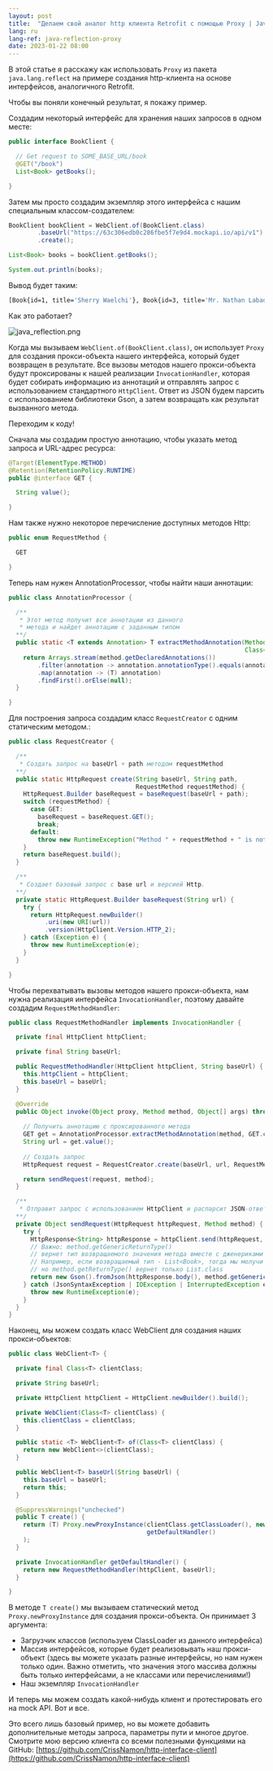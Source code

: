 ```yaml
---
layout: post
title:  "Делаем свой аналог http клиента Retrofit с помощью Proxy | Java Reflection (Часть 1)"
lang: ru
lang-ref: java-reflection-proxy
date: 2023-01-22 08:00
---
```


В этой статье я расскажу как использовать `Proxy` из пакета `java.lang.reflect` на примере создания http-клиента на основе интерфейсов, аналогичного Retrofit.
<!--more-->

Чтобы вы поняли конечный результат, я покажу пример.

Создадим некоторый интерфейс для хранения наших запросов в одном месте:
```java
public interface BookClient {

  // Get request to SOME_BASE_URL/book
  @GET("/book")
  List<Book> getBooks();

}
```
Затем мы просто создадим экземпляр этого интерфейса с нашим специальным классом-создателем:

```java
BookClient bookClient = WebClient.of(BookClient.class)
        .baseUrl("https://63c306edb0c286fbe5f7e9d4.mockapi.io/api/v1")
        .create();

List<Book> books = bookClient.getBooks();

System.out.println(books);
```
Вывод будет таким:
```bash
[Book{id=1, title='Sherry Waelchi'}, Book{id=3, title='Mr. Nathan Labadie'}, ...]
```
Как это работает?

![java_reflection.png](https://crissnamon.github.io/assets/img/posts/java-reflection-proxy.png)


Когда мы вызываем `WebClient.of(BookClient.class)`, он использует `Proxy` для создания прокси-объекта нашего интерфейса, который будет возвращен в результате. Все вызовы методов нашего прокси-объекта будут проксированы к нашей реализации `InvocationHandler`, которая будет собирать информацию из аннотаций и отправлять запрос с использованием стандартного `HttpClient`. Ответ из JSON будем парсить с использованием библиотеки Gson, а затем возвращать как результат вызванного метода.

Переходим к коду!

Сначала мы создадим простую аннотацию, чтобы указать метод запроса и URL-адрес ресурса:

```java
@Target(ElementType.METHOD)
@Retention(RetentionPolicy.RUNTIME)
public @interface GET {

  String value();

}
```
Нам также нужно некоторое перечисление доступных методов Http:

```java
public enum RequestMethod {

  GET

}
```
Теперь нам нужен AnnotationProcessor, чтобы найти наши аннотации:

```java
public class AnnotationProcessor {

  /**
   * Этот метод получит все аннотации из данного 
   * метода и найдет аннотацию с заданным типом
  **/
  public static <T extends Annotation> T extractMethodAnnotation(Method method,
                                                                 Class<T> annotationClasses) {
    return Arrays.stream(method.getDeclaredAnnotations())
        .filter(annotation -> annotation.annotationType().equals(annotationClasses))
        .map(annotation -> (T) annotation)
        .findFirst().orElse(null);
  }

}
```
Для построения запроса создадим класс `RequestCreator` с одним статическим методом.:

```java
public class RequestCreator {

  /**
   * Создать запрос на baseUrl + path методом requestMethod
  **/
  public static HttpRequest create(String baseUrl, String path,
                                   RequestMethod requestMethod) {
    HttpRequest.Builder baseRequest = baseRequest(baseUrl + path);
    switch (requestMethod) {
      case GET:
        baseRequest = baseRequest.GET();
        break;
      default:
        throw new RuntimeException("Method " + requestMethod + " is not supported");
    }
    return baseRequest.build();
  }

  /**
   * Создает базовый запрос с base url и версией Http.
  **/
  private static HttpRequest.Builder baseRequest(String url) {
    try {
      return HttpRequest.newBuilder()
          .uri(new URI(url))
          .version(HttpClient.Version.HTTP_2);
    } catch (Exception e) {
      throw new RuntimeException(e);
    }
  }

}
```
Чтобы перехватывать вызовы методов нашего прокси-объекта, нам нужна реализация интерфейса `InvocationHandler`, поэтому давайте создадим `RequestMethodHandler`:

```java
public class RequestMethodHandler implements InvocationHandler {

  private final HttpClient httpClient;

  private final String baseUrl;

  public RequestMethodHandler(HttpClient httpClient, String baseUrl) {
    this.httpClient = httpClient;
    this.baseUrl = baseUrl;
  }

  @Override
  public Object invoke(Object proxy, Method method, Object[] args) throws Throwable {
    
    // Получить аннотацию с проксированного метода
    GET get = AnnotationProcessor.extractMethodAnnotation(method, GET.class);
    String url = get.value();
    
    // Создать запрос
    HttpRequest request = RequestCreator.create(baseUrl, url, RequestMethod.GET);

    return sendRequest(request, method);
  }

  /**
   * Отправит запрос с использованием HttpClient и распарсит JSON-ответ через Gson
  **/
  private Object sendRequest(HttpRequest httpRequest, Method method) {
    try {
      HttpResponse<String> httpResponse = httpClient.send(httpRequest, BodyHandlers.ofString());
      // Важно: method.getGenericReturnType() 
      // вернет тип возвращаемого значения метода вместе с дженериками
      // Например, если возвращаемый тип - List<Book>, тогда мы молучи именно этот тип,
      // но method.getReturnType() вернет только List.class
      return new Gson().fromJson(httpResponse.body(), method.getGenericReturnType());
    } catch (JsonSyntaxException | IOException | InterruptedException e) {
      throw new RuntimeException(e);
    }
  }
}
```
Наконец, мы можем создать класс WebClient для создания наших прокси-объектов:

```java
public class WebClient<T> {

  private final Class<T> clientClass;

  private String baseUrl;

  private HttpClient httpClient = HttpClient.newBuilder().build();

  private WebClient(Class<T> clientClass) {
    this.clientClass = clientClass;
  }

  public static <T> WebClient<T> of(Class<T> clientClass) {
    return new WebClient<>(clientClass);
  }

  public WebClient<T> baseUrl(String baseUrl) {
    this.baseUrl = baseUrl;
    return this;
  }

  @SuppressWarnings("unchecked")
  public T create() {
    return (T) Proxy.newProxyInstance(clientClass.getClassLoader(), new Class[]{clientClass},
                                      getDefaultHandler()
    );
  }

  private InvocationHandler getDefaultHandler() {
    return new RequestMethodHandler(httpClient, baseUrl);
  }

}
```
В методе `T create()` мы вызываем статический метод `Proxy.newProxyInstance` для создания прокси-объекта. Он принимает 3 аргумента:

- Загрузчик классов (используем ClassLoader из данного интерфейса)
- Массив интерфейсов, которые будет реализовывать наш прокси-объект (здесь вы можете указать разные интерфейсы, но нам нужен только один. Важно отметить, что значения этого массива должны быть только интерфейсами, а не классами или перечислениями!)
- Наш экземпляр `InvocationHandler`

И теперь мы можем создать какой-нибудь клиент и протестировать его на mock API. Вот и все.

Это всего лишь базовый пример, но вы можете добавить дополнительные методы запроса, параметры пути и многое другое. Смотрите мою версию клиента со всеми полезными функциями на GitHub: [https://github.com/CrissNamon/http-interface-client](https://github.com/CrissNamon/http-interface-client)